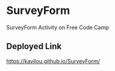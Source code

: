 # SurveyForm

SurveyForm Activity on Free Code Camp

## Deployed Link

https://kayjlou.github.io/SurveyForm/
